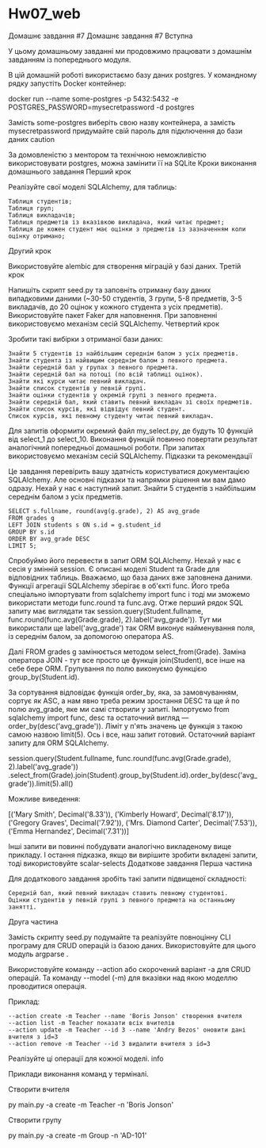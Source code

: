 # Hw07_web
Домашнє завдання #7
Домашнє завдання #7
Вступна

У цьому домашньому завданні ми продовжимо працювати з домашнім завданням із попереднього модуля.

В цій домашній роботі використаємо базу даних postgres. У командному рядку запустіть Docker контейнер:

docker run --name some-postgres -p 5432:5432 -e POSTGRES_PASSWORD=mysecretpassword -d postgres

Замість some-postgres виберіть свою назву контейнера, а замість mysecretpassword придумайте свій пароль для підключення до бази даних
caution

За домовленістю з ментором та технічною неможливістю використовувати postgres, можна замінити її на SQLite
Кроки виконання домашнього завдання
Перший крок

Реалізуйте свої моделі SQLAlchemy, для таблиць:

    Таблиця студентів;
    Таблиця груп;
    Таблиця викладачів;
    Таблиця предметів із вказівкою викладача, який читає предмет;
    Таблиця де кожен студент має оцінки з предметів із зазначенням коли оцінку отримано;

Другий крок

Використовуйте alembic для створення міграцій у базі даних.
Третій крок

Напишіть скрипт seed.py та заповніть отриману базу даних випадковими даними (~30-50 студентів, 3 групи, 5-8 предметів, 3-5 викладачів, до 20 оцінок у кожного студента з усіх предметів). Використовуйте пакет Faker для наповнення. При заповненні використовуємо механізм сесій SQLAlchemy.
Четвертий крок

Зробити такі вибірки з отриманої бази даних:

    Знайти 5 студентів із найбільшим середнім балом з усіх предметів.
    Знайти студента із найвищим середнім балом з певного предмета.
    Знайти середній бал у групах з певного предмета.
    Знайти середній бал на потоці (по всій таблиці оцінок).
    Знайти які курси читає певний викладач.
    Знайти список студентів у певній групі.
    Знайти оцінки студентів у окремій групі з певного предмета.
    Знайти середній бал, який ставить певний викладач зі своїх предметів.
    Знайти список курсів, які відвідує певний студент.
    Список курсів, які певному студенту читає певний викладач.

Для запитів оформити окремий файл my_select.py, де будуть 10 функцій від select_1 до select_10. Виконання функцій повинно повертати результат аналогічний попередньої домашньої роботи. При запитах використовуємо механізм сесій SQLAlchemy.
Підказки та рекомендації

Це завдання перевірить вашу здатність користуватися документацією SQLAlchemy. Але основні підказки та напрямки рішення ми вам дамо одразу. Нехай у нас є наступний запит.
Знайти 5 студентів з найбільшим середнім балом з усіх предметів.

    SELECT s.fullname, round(avg(g.grade), 2) AS avg_grade
    FROM grades g
    LEFT JOIN students s ON s.id = g.student_id
    GROUP BY s.id
    ORDER BY avg_grade DESC
    LIMIT 5;

Спробуймо його перевести в запит ORM SQLAlchemy. Нехай у нас є сесія у змінній session. Є описані моделі Student та Grade для відповідних таблиць. Вважаємо, що база даних вже заповнена даними. Функції агрегації SQLAlchemy зберігає в об'єкті func. Його треба спеціально імпортувати from sqlalchemy import func і тоді ми зможемо використати методи func.round та func.avg. Отже перший рядок SQL запиту має виглядати так session.query(Student.fullname, func.round(func.avg(Grade.grade), 2).label('avg_grade')). Тут ми використали ще label('avg_grade') так ORM виконує найменування поля, із середнім балом, за допомогою оператора AS.

Далі FROM grades g замінюється методом select_from(Grade). Заміна оператора JOIN - тут все просто це функція join(Student), все інше на себе бере ORM. Групування по полю виконуємо функцією group_by(Student.id).

За сортування відповідає функція order_by, яка, за замовчуванням, сортує як ASC, а нам явно треба режим зростання DESC та ще й по полю avg_grade, яке ми самі створили у запиті. Імпортуємо from sqlalchemy import func, desc та остаточний вигляд — order_by(desc('avg_grade')). Ліміт у п'ять значень це функція з такою самою назвою limit(5). Ось і все, наш запит готовий.
Остаточний варіант запиту для ORM SQLAlchemy.

session.query(Student.fullname, func.round(func.avg(Grade.grade), 2).label('avg_grade'))\
        .select_from(Grade).join(Student).group_by(Student.id).order_by(desc('avg_grade')).limit(5).all()

Можливе виведення:

[('Mary Smith', Decimal('8.33')), ('Kimberly Howard', Decimal('8.17')), ('Gregory Graves', Decimal('7.92')), ('Mrs. Diamond Carter', Decimal('7.53')), ('Emma Hernandez', Decimal('7.31'))]

Інші запити ви повинні побудувати аналогічно викладеному вище прикладу. І остання підказка, якщо ви вирішите зробити вкладені запити, тоді використовуйте scalar-selects
Додаткове завдання
Перша частина

Для додаткового завдання зробіть такі запити підвищеної складності:

    Середній бал, який певний викладач ставить певному студентові.
    Оцінки студентів у певній групі з певного предмета на останньому занятті.

Друга частина

Замість скрипту seed.py подумайте та реалізуйте повноцінну CLI програму для CRUD операцій із базою даних. Використовуйте для цього модуль argparse .

Використовуйте команду --action або скорочений варіант -a для CRUD операцій. Та команду --model (-m) для вказівки над якою моделлю проводитися операція.

Приклад:

    --action create -m Teacher --name 'Boris Jonson' створення вчителя
    --action list -m Teacher показати всіх вчителів
    --action update -m Teacher --id 3 --name 'Andry Bezos' оновити дані вчителя з id=3
    --action remove -m Teacher --id 3 видалити вчителя з id=3

Реалізуйте ці операції для кожної моделі.
info

Приклади виконання команд у терміналі.

Створити вчителя

 py main.py -a create -m Teacher -n 'Boris Jonson'

Створити групу

 py main.py -a create -m Group -n 'AD-101'

